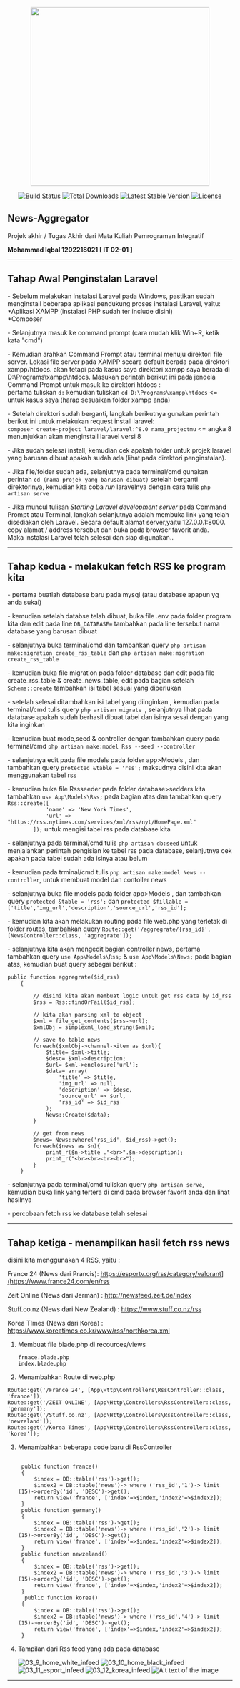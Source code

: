 <p align="center"><a href="https://laravel.com" target="_blank"><img src="https://raw.githubusercontent.com/laravel/art/master/logo-lockup/5%20SVG/2%20CMYK/1%20Full%20Color/laravel-logolockup-cmyk-red.svg" width="400"></a></p>

<p align="center">
<a href="https://travis-ci.org/laravel/framework"><img src="https://travis-ci.org/laravel/framework.svg" alt="Build Status"></a>
<a href="https://packagist.org/packages/laravel/framework"><img src="https://poser.pugx.org/laravel/framework/d/total.svg" alt="Total Downloads"></a>
<a href="https://packagist.org/packages/laravel/framework"><img src="https://poser.pugx.org/laravel/framework/v/stable.svg" alt="Latest Stable Version"></a>
<a href="https://packagist.org/packages/laravel/framework"><img src="https://poser.pugx.org/laravel/framework/license.svg" alt="License"></a>
</p>

## News-Aggregator
Projek akhir / Tugas Akhir dari Mata Kuliah Pemrograman Integratif

**Mohammad Iqbal  1202218021 [ IT 02-01 ]**

------

<h2> Tahap Awal Penginstalan Laravel </h2>
  <p> - Sebelum melakukan instalasi Laravel pada Windows, pastikan sudah menginstall beberapa aplikasi pendukung proses instalasi Laravel, yaitu:<br>
	*Aplikasi XAMPP (instalasi PHP sudah ter include disini)<br>
   *Composer 
  </p>
 <p> - Selanjutnya masuk ke command prompt (cara mudah klik Win+R, ketik kata "cmd") </p> 
  <p> - Kemudian arahkan Command Prompt atau terminal menuju direktori file server. Lokasi file server pada XAMPP secara default berada pada direktori xampp/htdocs. akan         tetapi pada kasus saya direktori xampp saya berada di D:\Programs\xampp\htdocs. Masukan perintah berikut ini pada jendela Command Prompt untuk masuk ke direktori         htdocs :<br>
	pertama tuliskan <code>d:</code> kemudian tuliskan <code>cd D:\Programs\xampp\htdocs</code> <= untuk kasus saya (harap sesuaikan folder xampp anda)</p> 
 <p> - Setelah direktori sudah berganti, langkah berikutnya gunakan perintah berikut ini untuk melakukan request install laravel:<br>
	 <code>composer create-project laravel/laravel:^8.0 nama_projectmu</code> <= angka 8 menunjukkan akan menginstall laravel versi 8 </p> 
  <p> - Jika sudah selesai install, kemudian cek apakah folder untuk projek laravel yang barusan dibuat apakah sudah ada (lihat pada direktori penginstalan). </p> 
<p> - Jika file/folder sudah ada, selanjutnya pada terminal/cmd gunakan perintah <code>cd (nama projek yang barusan dibuat)</code> setelah berganti direktorinya, kemudian  kita coba <i>run</i> laravelnya dengan cara tulis <code>php artisan serve</code></p> 
<p> - Jika muncul tulisan <i>Starting Laravel development server</i> pada Command Prompt atau Terminal, langkah selanjutnya adalah membuka link yang telah disediakan oleh Laravel. Secara default alamat server,yaitu 127.0.0.1:8000. copy alamat / address tersebut dan buka pada browser favorit anda. <br> Maka instalasi Laravel telah selesai dan siap digunakan..</p><hr>

<h2>Tahap kedua - melakukan fetch RSS ke program kita</h2>
<p> - pertama buatlah database baru pada mysql (atau database apapun yg anda sukai) </p>
<p> - kemudian setelah databse telah dibuat, buka file .env pada folder program kita dan edit pada line <code>DB_DATABASE=</code> tambahkan pada line tersebut nama database yang barusan dibuat</p>
<p> - selanjutnya buka terminal/cmd dan tambahkan query <code>php artisan make:migration create_rss_table</code> dan <code>php artisan make:migration create_rss_table</code> </p>
<p> - kemudian buka file migration pada folder database dan edit pada file create_rss_table & create_news_table, edit pada bagian setelah <code>Schema::create</code> tambahkan isi tabel sesuai yang diperlukan</p>
<p> - setelah selesai ditambahkan isi tabel yang diinginkan , kemudian pada terminal/cmd tulis query <code>php artisan migrate </code>, selanjutnya lihat pada database apakah sudah berhasil dibuat tabel dan isinya sesai dengan yang kita inginkan </p>
<p> - kemudian buat mode,seed & controller dengan tambahkan query pada terminal/cmd <code>php artisan make:model Rss --seed --controller</code></p>
<p> - selanjutnya edit pada file models pada folder app>Models , dan tambahkan query <code>protected &table = 'rss';</code> maksudnya disini kita akan menggunakan tabel rss </p>
<p> - kemudian buka file Rssseeder pada folder database>sedders kita tambahkan <code>use App\Models\Rss;</code> pada bagian atas dan tambahkan query <code> Rss::create([
            'name' => 'New York Times',
            'url' => "https://rss.nytimes.com/services/xml/rss/nyt/HomePage.xml"
        ]);</code> untuk mengisi tabel rss pada database kita</p>
<p> - selanjutnya pada terminal/cmd tulis <code>php artisan db:seed</code> untuk menjalankan perintah pengisian ke tabel rss pada database, selanjutnya cek apakah pada tabel sudah ada isinya atau belum</p>
<p> - kemudian pada trminal/cmd tulis <code>php artisan make:model News --controller</code>, untuk membuat model dan contoller news</p>
<p> - selanjutnya buka file models pada folder app>Models , dan tambahkan query <code>protected &table = 'rss';</code> dan <code>protected $fillable = ['title','img_url','description','source_url','rss_id'];</code> </p>
<p> - kemudian kita akan melakukan routing pada file web.php yang terletak di folder routes, tambahkan query <code>Route::get('/aggregrate/{rss_id}', [NewsController::class, 'aggregrate']);</code></p>
- selanjutnya kita akan mengedit bagian controller news, pertama tambahkan query <code>use App\Models\Rss;</code> & <code>use App\Models\News;</code> pada bagian atas, kemudian buat query sebagai berikut : 


```
public function aggregrate($id_rss)
    { 
	
        // disini kita akan membuat logic untuk get rss data by id_rss
        $rss = Rss::findOrFail($id_rss);
	
        // kita akan parsing xml to object
        $xml = file_get_contents($rss->url);
        $xmlObj = simplexml_load_string($xml);
	
        // save to table news
        foreach($xmlObj->channel->item as $xml){
            $title= $xml->title;
            $desc= $xml->description;
            $url= $xml->enclosure['url'];
            $data= array(
                'title' => $title,
                'img_url' => null,
                'description' => $desc,
                'source_url' => $url,
                'rss_id' => $id_rss
            );
            News::Create($data);
        }

        // get from news
        $news= News::where('rss_id', $id_rss)->get();
        foreach($news as $n){
            print_r($n->title ."<br>".$n->description);
            print_r("<br><br><br><br>");    
        }
    }
```

<p> - selanjutnya pada terminal/cmd tuliskan query <code>php artisan serve</code>, kemudian buka link yang tertera di cmd pada browser favorit anda dan lihat hasilnya </p>
<p> - percobaan fetch rss ke database telah selesai</p>

------
## Tahap ketiga - menampilkan hasil fetch rss news

disini kita menggunakan 4 RSS, yaitu :

France 24 (News dari Prancis): https://esportv.org/rss/category/valorant](https://www.france24.com/en/rss

Zeit Online (News dari Jerman) : http://newsfeed.zeit.de/index

Stuff.co.nz (News dari New Zealand) : https://www.stuff.co.nz/rss

Korea TImes (News dari Korea) : https://www.koreatimes.co.kr/www/rss/northkorea.xml

1. Membuat file blade.php di recources/views

   ```
   frnace.blade.php
   index.blade.php
   ```
2. Menambahkan Route di web.php

```
Route::get('/France 24', [App\Http\Controllers\RssController::class, 'france']);
Route::get('/ZEIT ONLINE', [App\Http\Controllers\RssController::class, 'germany']);
Route::get('/Stuff.co.nz', [App\Http\Controllers\RssController::class, 'newzeland']);
Route::get('/Korea Times', [App\Http\Controllers\RssController::class, 'korea']);
```

3. Menambahkan beberapa code baru di RssController

   ```
   
    public function france()
    {
        $index = DB::table('rss')->get();
        $index2 = DB::table('news')-> where ('rss_id','1')-> limit (15)->orderBy('id', 'DESC')->get();
        return view('france', ['index'=>$index,'index2'=>$index2]);
    }
    public function germany()
    {
        $index = DB::table('rss')->get();
        $index2 = DB::table('news')-> where ('rss_id','2')-> limit (15)->orderBy('id', 'DESC')->get();
        return view('france', ['index'=>$index,'index2'=>$index2]);
    }
    public function newzeland()
    {
        $index = DB::table('rss')->get();
        $index2 = DB::table('news')-> where ('rss_id','3')-> limit (15)->orderBy('id', 'DESC')->get();
        return view('france', ['index'=>$index,'index2'=>$index2]);
    }
     public function korea()
    {
        $index = DB::table('rss')->get();
        $index2 = DB::table('news')-> where ('rss_id','4')-> limit (15)->orderBy('id', 'DESC')->get();
        return view('france', ['index'=>$index,'index2'=>$index2]);
    }
   ```

4. Tampilan dari Rss feed yang ada pada database

   ![03_9_home_white_infeed](assets/03_9_home_white_infeed.PNG)
   ![03_10_home_black_infeed](assets/03_10_home_black_infeed.PNG)
   ![03_11_esport_infeed](assets/03_11_esport_infeed.PNG)
   ![03_12_korea_infeed](assets/03_12_korea_infeed.PNG)
 ![Alt text of the image](https://github.com/username/repository/blob/master/img/octocat.png)

------
